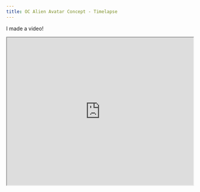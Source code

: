 ```yaml
---
title: OC Alien Avatar Concept - Timelapse
---
```


I made a video!

<iframe width="100%" height="400" src="https://www.youtube.com/embed/rQkZKqob8bg"></iframe>
